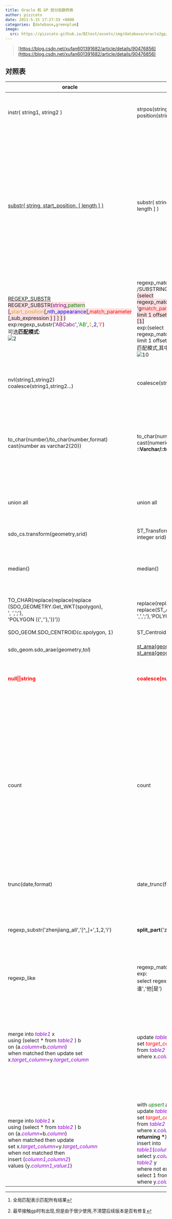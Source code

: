 ```yaml
---
title: Oracle 和 GP 部分函数转换
author: pizzcato
date: 2021-5-15 17:27:55 +0800
categories: [datebase,greenplum]
image:
  src: https://pizzcato.github.io/BItest/assets/img/database/oracle2gp/oracle2gp.png
---
```

<style>  
table img {
    cursor: pointer;
    transition: all 0.6s;
}
table img:hover {
    transform: scale(2);
 position: relative;
z-index: 2;
}</style>
>[https://blog.csdn.net/xufan601391682/article/details/90476856](https://blog.csdn.net/xufan601391682/article/details/90476856)

## 对照表

|oracle| gp| 说明|
|-|-|-|
|instr( string1, string2 )|strpos(string1,string2)<br>position(string2  in  string1)|判断s2在s1中的位置<br>在gp中如果安装了oracle扩展也可以使用**instr**|
|[substr( string, start_position, [ length ] )](https://docs.oracle.com/cd/B19306_01/server.102/b14200/functions162.htm)|substr( string, start_position, [ length ] )|oracle 可以用0或1表示起始，gp中只能用1<br>此外在oracle中`start_position`为负数则代表从后往前计数,而gp没有这个特性,<br>`start_position`代表的是字符串的index,负数则为字符串前的位置,也就是空字符串<br >e.g:<br>![7](https://pizzcato.github.io/BItest/assets/img/database/oracle2gp/7.png)<br>从-1开始取3位,-1和0都是空字符串,所以最后的结果只有`1`这一位|
|[REGEXP_SUBSTR](https://docs.oracle.com/cd/B12037_01/server.101/b10759/functions116.htm) <span style='background-color:#FEDFE1'><br>REGEXP_SUBSTR(<span style='color:purple'>string</span>,<span style='color:green'>pattern</span><br>[,<span style='color:goldenrod'>start_position</span>[,<span style='color:blue'>nth_appearance</span>[,<span style='color:red'>match_parameter</span><br>[,sub_expression ] ] ] ] )</span><br>exp:regexp_substr(<span style='color:purple'>'ABCabc'</span>,<span style='color:green'>'AB'</span>,<span style='color:goldenrod'>1</span>,<span style='color:blue'>2</span>,<span style='color:red'>'i'</span>)<br>可选**匹配模式**:<br>![2](https://pizzcato.github.io/BItest/assets/img/database/oracle2gp/2.png)|regexp_matches /SUBSTRING/regexp_match<br><span style='background-color:#FEDFE1'>(select regexp_matches(<span style='color:purple'>string</span>,<span style='color:green'>pattern</span>,<br>'g<span style='color:red'>match_parameter</span>') <br>limit 1 offset <span style='color:blue'>nth_appearance-1</span>)[1]</span><br>exp:(select regexp_matches(<span style='color:purple'>'ABCabc'</span>,<span style='color:green'>'AB'</span>,'**g**<span style='color:red'>i</span>')<br> limit 1 offset <span style='color:blue'>1</span> )[1]<br> 匹配模式,其中**g**代表全局匹配[^1]<br>![10](https://pizzcato.github.io/BItest/assets/img/database/oracle2gp/10.png)|`substring`用于返回第一次匹配的对象,<br>`regexp_match`同样也是返回第一次匹配的对象<br>`regexp_matches`的g模式可以一次性以text[]的方式返回所有的匹配对象|
|nvl(string1,string2)<br>coalesce(string1,string2...)|coalesce(string1,string2...)|严格来说gp和Oracle的coalesce函数作用是相同的,<br>即返回参数中第一个非空的|
|to_char(number)/to_char(number,format)<br>cast(number as varchar2(20))|to_char(numeric,format)<br>cast(numeric as varchar)<br>**::Varchar/::text**|作用：数字转换为字符串<br>gp中to_char必须指定数据的格式<br>cast 用法和Oracle相同，只是数据类型两者不同<br>**推荐使用pg自带的类型转换符**|
|union  all|union  all|gp中union all 的上下顺序不会保持，结果的顺序是随机的<br>**如果对结果的顺序有要求则必须排序**
|sdo_cs.transform(geometry,srid)|ST_Transform(geometry g1, integer srid)|坐标系转换|
|median()|median()|中位数<br>两者的用法和作用是一样的<br>但是在gp中出现过不能开窗，但是可以group by[^2]<br>![12](https://pizzcato.github.io/BItest/assets/img/database/oracle2gp/12.png)|
|TO_CHAR(replace(replace(replace<br>(SDO_GEOMETRY.Get_WKT(spolygon),<br>', ',';'),<br>'POLYGON ((',''),'))'))|replace(replace(<br>replace(ST_AsText(spolygon),<br>',',';'),'POLYGON((',''), '))','')|geometry转vmap|
|SDO_GEOM.SDO_CENTROID(c.spolygon, 1)|ST_Centroid(geometry)|获取对象的几何中心|
|sdo_geom.sdo_arae(geometry,*tol*)|[st_area(geometry,[boolean])](http://postgis.net/docs/manual-3.0/ST_Area.html)<br>[st_area(geography)](http://postgis.net/docs/manual-3.0/ST_Area.html)|获取对象的几何中心|
|<strong style='color:red'>null\|\|string</strong>|<strong style='color:red'>coalesce(null,'')\|\|string</strong>|<font color='red'>**pg中null和string连接,结果依然是null,需要将null转换为''(空字符串)**<br>**非常重要**</font>
|count|count|两者的作用是一致的,但是在pg中count的结果类型是**int**的.<br>这会导致和其他数字进行除法运算时,结果也会是**int**类型,<br>从而导致小数部分被忽略<br>![4](https://pizzcato.github.io/BItest/assets/img/database/oracle2gp/4.png)<br>同理,在pg中进行数字运算时未指定类型,默认也是**int,<br>在除法计算是会忽略小数部分**;<br>所以如果需要保留小数部分需要用 **`::numeric`** <br>转成numeric类型计算<br>![11](https://pizzcato.github.io/BItest/assets/img/database/oracle2gp/11.png)<br>![8](https://pizzcato.github.io/BItest/assets/img/database/oracle2gp/8.png)|
|trunc(date,format)|date_trunc(format,date)|[oracle format格式](https://docs.oracle.com/cd/B19306_01/server.102/b14200/functions230.htm#i1002084)<br>[gp/pg format 格式](http://postgres.cn/docs/12/functions-datetime.html#FUNCTIONS-DATETIME-TRUNC)|
|regexp_substr('zhenjiang_all','[^_]+',1,2,'i')|**split_part**('zhenjiang_all','_',2)|split_part ( *string* text, *delimiter* text, *n* integer ) → *text*<br>将字符串(string)按照指定分隔符(delimiter)切割,<br>返回切割后的第n部分|
|regexp_like|regexp_matches<br>exp:<br>select regexp_matches('你好我是谁','他\|是')||
|merge into <span style='color:DarkViolet'>*table1*</span> x <br> using (select \* from <span style='color:DarkViolet'>*table2*</span> ) b <br> on (a.<span style='color:DarkViolet'>*column*</span>=b.<span style='color:DarkViolet'>*column*</span>) <br> when matched then update set <br> x.<span style='color:DarkViolet'>*target_column*</span>=y.<span style='color:DarkViolet'>*target_column*</span>|update <span style='color:DarkViolet'>*table1*</span> x<br> set <span style='color:red'>*target_column*</span>=y.<span style='color:DarkViolet'>*target_column*</span><br> from <span style='color:DarkViolet'>*table2*</span> y<br> where x.<span style='color:DarkViolet'>*column*</span>=y.<span style='color:DarkViolet'>*column*</span>|两表关联更新<br>注意pg中要更新的字段( <span style='color:red'>*target_column*</span>)前是不能添加表的别名的,<br>即不能为(x.<span style='color:red'>*target_column*</span>)<br>~~ps:网上看到有说pg11以上也支持merge,<br>但是没有暂时没有找到官方文档(被移除掉了)~~|
|merge into <span style='color:DarkViolet'>*table1*</span> x <br> using (select \* from <span style='color:DarkViolet'>*table2*</span> ) b <br> on (a.<span style='color:DarkViolet'>*column*</span>=b.<span style='color:DarkViolet'>*column*</span>) <br> when matched then update <br>set x.<span style='color:DarkViolet'>*target_column*</span>=y.<span style='color:DarkViolet'>*target_column*</span><br>when not matched then <br>insert (<span style='color:DarkViolet'>*column1*</span>,<span style='color:DarkViolet'>*column2*</span>)<br>values (y.<span style='color:DarkViolet'>*column1*</span>,<span style='color:DarkViolet'>*value1*</span>)|with <span style='color:green'>*upsert*</span> as (<br>update <span style='color:DarkViolet'>*table1*</span> x<br> set <span style='color:red'>*target_column*</span>=y.<span style='color:DarkViolet'>*target_column*</span><br> from <span style='color:DarkViolet'>*table2*</span> y<br> where x.<span style='color:DarkViolet'>*column*</span>=y.<span style='color:DarkViolet'>*column*</span><br>**returning \***)<br>insert into <span style='color:DarkViolet'>*table1*</span>(<span style='color:DarkViolet'>*column1*</span>,<span style='color:DarkViolet'>*column2*</span>)<br>select y.<span style='color:DarkViolet'>*column1*</span>,<span style='color:DarkViolet'>*value1*</span> from <span style='color:DarkViolet'>*table2*</span> y <br>where not exists (<br>select 1 from <span style='color:green'>*upsert*</span> b <br> where y.<span style='color:DarkViolet'>*column*</span>=b.<span style='color:DarkViolet'>*column*</span>)|merge的完全用法<br>ps:还未测试过|

[^1]:全局匹配表示匹配所有结果
[^2]:最早接触gp时有出现,但是由于很少使用,不清楚后续版本是否有修复

